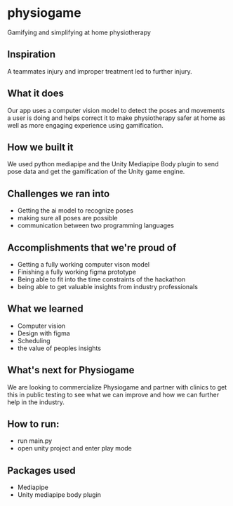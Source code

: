 # physiogame
Gamifying and simplifying at home physiotherapy

## Inspiration
A teammates injury and improper treatment led to further injury. 

## What it does
Our app uses a computer vision model to detect the poses and movements a user is doing and helps correct it to make physiotherapy safer at home as well as more engaging experience using gamification. 

## How we built it
We used python mediapipe and the Unity Mediapipe Body plugin to send pose data and get the gamification of the Unity game engine. 

## Challenges we ran into
- Getting the ai model to recognize poses
- making sure all poses are possible
- communication between two programming languages

## Accomplishments that we're proud of
- Getting a fully working computer vison model
- Finishing a fully working figma prototype
- Being able to fit into the time constraints of the hackathon
- being able to get valuable insights from industry professionals

## What we learned
- Computer vision
- Design with figma
- Scheduling
- the value of peoples insights

## What's next for Physiogame
We are looking to commercialize Physiogame and partner with clinics to get this in public testing to see what we can improve and how we can further help in the industry. 


## How to run:
- run main.py
- open unity project and enter play mode

## Packages used
- Mediapipe
- Unity mediapipe body plugin
